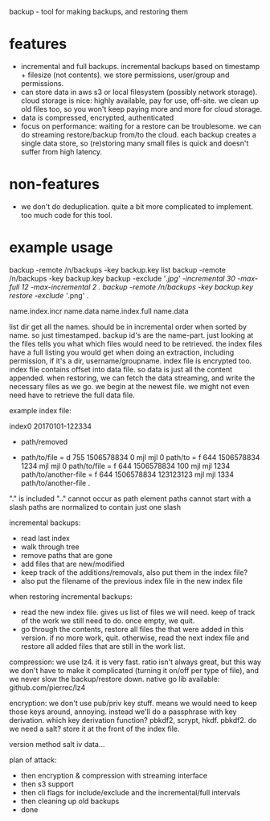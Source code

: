 backup - tool for making backups, and restoring them

# features

- incremental and full backups. incremental backups based on timestamp + filesize (not contents). we store permissions, user/group and permissions.
- can store data in aws s3 or local filesystem (possibly network storage).  cloud storage is nice: highly available, pay for use, off-site.  we clean up old files too, so you won't keep paying more and more for cloud storage.
- data is compressed, encrypted, authenticated
- focus on performance: waiting for a restore can be troublesome. we can do streaming restore/backup from/to the cloud.  each backup creates a single data store, so (re)storing many small files is quick and doesn't suffer from high latency.

# non-features

- we don't do deduplication. quite a bit more complicated to implement. too much code for this tool.


# example usage

backup -remote /n/backups -key backup.key list
backup -remote /n/backups -key backup.key backup -exclude '*.jpg' -incremental 30 -max-full 12 -max-incremental 2 .
backup -remote /n/backups -key backup.key restore -exclude '*.png' <backup-id> .



name.index.incr
name.data
name.index.full
name.data

list dir
get all the names.
should be in incremental order when sorted by name. so just timestamped.
backup id's are the name-part.
just looking at the files tells you what which files would need to be retrieved.
the index files have a full listing you would get when doing an extraction, including permission, if it's a dir, username/groupname.
index file is encrypted too.
index file contains offset into data file.
so data is just all the content appended.
when restoring, we can fetch the data streaming, and write the necessary files as we go.  we begin at the newest file.  we might not even need have to retrieve the full data file.

example index file:

index0
20170101-122334
- path/removed
+ path/to/file
= d 755 1506578834 0 mjl mjl 0 path/to
= f 644 1506578834 1234 mjl mjl 0 path/to/file
= f 644 1506578834 100 mjl mjl 1234 path/to/another-file
= f 644 1506578834 123123123 mjl mjl 1334 path/to/another-file
.


"." is included
".." cannot occur as path element
paths cannot start with a slash
paths are normalized to contain just one slash


incremental backups:
- read last index
- walk through tree
- remove paths that are gone
- add files that are new/modified
- keep track of the additions/removals, also put them in the index file?
- also put the filename of the previous index file in the new index file

when restoring incremental backups:
- read the new index file.  gives us list of files we will need.  keep of track of the work we still need to do.  once empty, we quit.
- go through the contents, restore all files the that were added in this version.  if no more work, quit. otherwise, read the next index file and restore all added files that are still in the work list.


compression:
we use lz4. it is very fast. ratio isn't always great, but this way we don't have to make it complicated (turning it on/off per type of file), and we never slow the backup/restore down.  native go lib available: github.com/pierrec/lz4

encryption:
we don't use pub/priv key stuff. means we would need to keep those keys around, annoying. instead we'll do a passphrase with key derivation.
which key derivation function?  pbkdf2, scrypt, hkdf.  pbkdf2. do we need a salt? store it at the front of the index file.

version
method
salt
iv
data...


plan of attack:
- then encryption & compression with streaming interface
- then s3 support
- then cli flags for include/exclude and the incremental/full intervals
- then cleaning up old backups
- done
